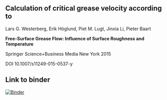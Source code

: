 ## Calculation of critical grease velocity according to

Lars G. Westerberg, Erik Höglund, Piet M. Lugt, Jinxia Li, Pieter Baart

**Free-Surface Grease Flow: Influence of Surface Roughness and Temperature**

Springer Science+Business Media New York 2015

DOI 10.1007/s11249-015-0537-y


## Link to binder

[![Binder](https://mybinder.org/badge_logo.svg)](https://mybinder.org/v2/gh/PedroTayer/grease_critical_vel/master?filepath=plot_vel.ipynb)

